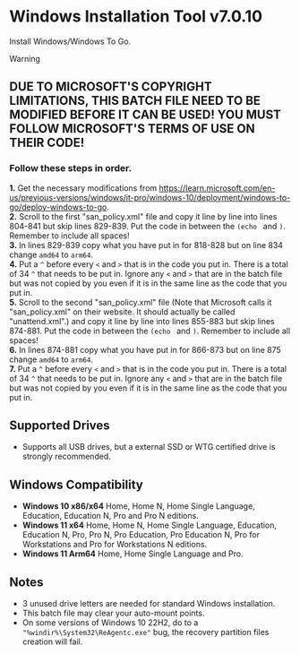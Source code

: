 # Windows Installation Tool v7.0.10
Install Windows/Windows To Go.

> [!WARNING]
> ## DUE TO MICROSOFT'S COPYRIGHT LIMITATIONS, THIS BATCH FILE NEED TO BE MODIFIED BEFORE IT CAN BE USED! YOU MUST FOLLOW MICROSOFT'S TERMS OF USE ON THEIR CODE!
> ### Follow these steps in order.
> **1.** Get the necessary modifications from https://learn.microsoft.com/en-us/previous-versions/windows/it-pro/windows-10/deployment/windows-to-go/deploy-windows-to-go.  
> **2.** Scroll to the first "san_policy.xml" file and copy it line by line into lines 804-841 but skip lines 829-839. Put the code in between the `(echo ` and `)`. Remember to include all spaces!  
> **3.** In lines 829-839 copy what you have put in for 818-828 but on line 834 change `amd64` to `arm64`.  
> **4.** Put a `^` before every `<` and `>` that is in the code you put in. There is a total of 34 `^` that needs to be put in. Ignore any `<` and `>` that are in the batch file but was not copied by you even if it is in the same line as the code that you put in.  
> **5.** Scroll to the second "san_policy.xml" file (Note that Microsoft calls it "san_policy.xml" on their website. It should actually be called "unattend.xml".) and copy it line by line into lines 855-883 but skip lines 874-881. Put the code in between the `(echo ` and `)`. Remember to include all spaces!  
> **6.** In lines 874-881 copy what you have put in for 866-873 but on line 875 change `amd64` to `arm64`.  
> **7.** Put a `^` before every `<` and `>` that is in the code you put in. There is a total of 34 `^` that needs to be put in. Ignore any `<` and `>` that are in the batch file but was not copied by you even if it is in the same line as the code that you put in.

## Supported Drives
- Supports all USB drives, but a external SSD or WTG certified drive is strongly recommended.

## Windows Compatibility
- **Windows 10 x86/x64** Home, Home N, Home Single Language, Education, Education N, Pro and Pro N editions.
- **Windows 11 x64** Home, Home N, Home Single Language, Education, Education N, Pro, Pro N, Pro Education, Pro Education N, Pro for Workstations and Pro for Workstations N editions.  
- **Windows 11 Arm64** Home, Home Single Language and Pro.

## Notes
- 3 unused drive letters are needed for standard Windows installation.
- This batch file may clear your auto-mount points.
- On some versions of Windows 10 22H2, do to a `"%windir%\System32\ReAgentc.exe"` bug, the recovery partition files creation will fail.
